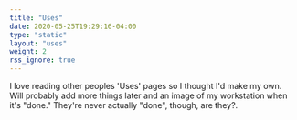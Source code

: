 ```yaml
---
title: "Uses"
date: 2020-05-25T19:29:16-04:00
type: "static"
layout: "uses"
weight: 2
rss_ignore: true
---
```


I love reading other peoples 'Uses' pages so I thought I'd make my own. Will probably add more things later and an image of my workstation when it's "done." They're never actually "done", though, are they?.

